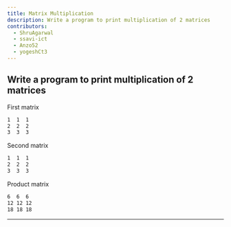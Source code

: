 ```yaml
---
title: Matrix Multiplication
description: Write a program to print multiplication of 2 matrices
contributors:
  - ShruAgarwal
  - ssavi-ict
  - Anzo52
  - yogeshCt3
---
```


## Write a program to print multiplication of 2 matrices

First matrix
```txt
1  1  1
2  2  2 
3  3  3 
```

Second matrix
```txt
1  1  1
2  2  2 
3  3  3 
```

Product matrix
```txt
6  6  6
12 12 12
18 18 18
```

---
